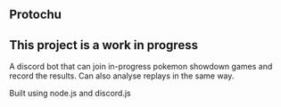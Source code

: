 ## Protochu

## This project is a work in progress 

A discord bot that can join in-progress pokemon showdown games and record the results.
Can also analyse replays in the same way.

Built using node.js and discord.js

